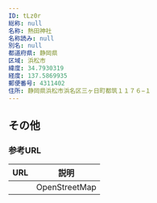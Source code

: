 ```yaml
---
ID: tLz0r
総称: null
名称: 熱田神社
名称読み: null
別名: null
都道府県: 静岡県
区域: 浜松市
緯度: 34.7930319
経度: 137.5869935
郵便番号: 4311402
住所: 静岡県浜松市浜名区三ヶ日町都筑１１７６−１
---
```


## その他

### 参考URL

| URL | 説明          |
| --- | ------------- |
|     | OpenStreetMap |
